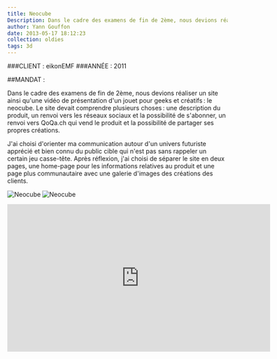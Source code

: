 ```yaml
---
title: Neocube
Description: Dans le cadre des examens de fin de 2ème, nous devions réaliser un site ainsi qu'une vidéo de présentation d'un jouet pour geeks et créatifs ; le neocube.
author: Yann Gouffon
date: 2013-05-17 18:12:23
collection: oldies
tags: 3d
---
```


###CLIENT : eikonEMF
###ANNÉE : 2011

##MANDAT :

Dans le cadre des examens de fin de 2ème, nous devions réaliser un site ainsi qu'une vidéo de présentation d'un jouet pour geeks et créatifs : le neocube. Le site devait comprendre plusieurs choses : une description du produit, un renvoi vers les réseaux sociaux et la possibilité de s'abonner, un renvoi vers QoQa.ch qui vend le produit et la possibilité de partager ses propres créations.

J'ai choisi d'orienter ma communication autour d'un univers futuriste apprécié et bien connu du public cible qui n'est pas sans rappeler un certain jeu casse-tête. Après réflexion, j'ai choisi de séparer le site en deux pages, une home-page pour les informations relatives au produit et une page plus communautaire avec une galerie d'images des créations des clients. 

![Neocube](http://staging.yago.io/content/images/neocube_galery.jpg.jpg)
![Neocube](http://staging.yago.io/content/images/neocube_home.jpg.jpg)

<iframe width="601" height="338" frameborder="0" allowfullscreen="" mozallowfullscreen="" webkitallowfullscreen="" src="http://player.vimeo.com/video/25361332?title=0&amp;byline=0&amp;portrait=0&amp;color=2d95e3"></iframe>
